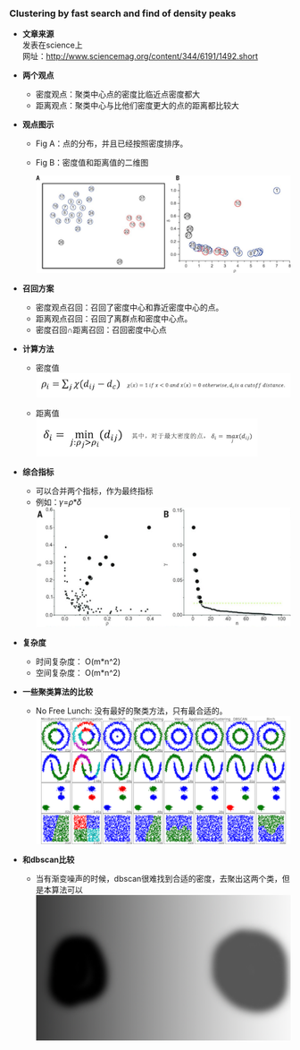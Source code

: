 
### Clustering by fast search and find of density peaks

* **文章来源**<br>
发表在science上<br>
网址：http://www.sciencemag.org/content/344/6191/1492.short

* **两个观点**<br>
  * 密度观点：聚类中心点的密度比临近点密度都大
  * 距离观点：聚类中心与比他们密度更大的点的距离都比较大

* **观点图示**<br>
  * Fig A：点的分布，并且已经按照密度排序。<br>
  * Fig B：密度值和距离值的二维图<br>

    ![Local Image](../gitbook/images/DensityPeaksClustering/图片1.png)


* **召回方案**
  * 密度观点召回：召回了密度中心和靠近密度中心的点。
  * 距离观点召回：召回了离群点和密度中心点。
  * 密度召回∩距离召回：召回密度中心点

* **计算方法**
  * 密度值<br>
    ![Local Image](../gitbook/images/DensityPeaksClustering/图片2.png)

  * 距离值<br>
    ![Local Image](../gitbook/images/DensityPeaksClustering/图片3.png)

* **综合指标**
  * 可以合并两个指标，作为最终指标
  * 例如：𝛾=𝜌*𝛿<br>
    ![Local Image](../gitbook/images/DensityPeaksClustering/图片4.png)

* **复杂度**
  * 时间复杂度：
	O(m*n^2)
  * 空间复杂度：
	O(m*n^2)

* **一些聚类算法的比较**
  * No Free Lunch: 没有最好的聚类方法，只有最合适的。<br>
   ![Local Image](../gitbook/images/DensityPeaksClustering/图片5.png)

* **和dbscan比较**
  * 当有渐变噪声的时候，dbscan很难找到合适的密度，去聚出这两个类，但是本算法可以<br>
  ![Local Image](../gitbook/images/DensityPeaksClustering/图片6.png)
